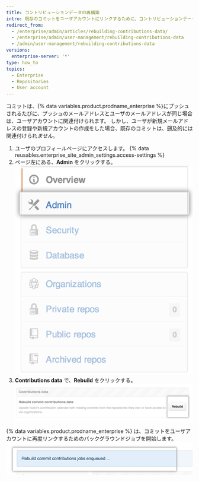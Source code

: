 ```yaml
---
title: コントリビューションデータの再構築
intro: 既存のコミットをユーザアカウントにリンクするために、コントリビューションデータの再構築が必要になることがあります。
redirect_from:
  - /enterprise/admin/articles/rebuilding-contributions-data/
  - /enterprise/admin/user-management/rebuilding-contributions-data
  - /admin/user-management/rebuilding-contributions-data
versions:
  enterprise-server: '*'
type: how_to
topics:
  - Enterprise
  - Repositories
  - User account
---
```


コミットは、{% data variables.product.prodname_enterprise %}にプッシュされるたびに、プッシュのメールアドレスとユーザのメールアドレスが同じ場合は、ユーザアカウントに関連付けられます。 しかし、ユーザが新規メールアドレスの登録や新規アカウントの作成をした場合、既存のコミットは、遡及的には関連付けられ*ません*。

1. ユーザのプロフィールページにアクセスします。
{% data reusables.enterprise_site_admin_settings.access-settings %}
3. ページ左にある、**Admin** をクリックする。 ![[Admin] タブ](/assets/images/enterprise/site-admin-settings/admin-tab.png)
4. **Contributions data** で、**Rebuild** をクリックする。 ![[Rebuild] ボタン](/assets/images/enterprise/site-admin-settings/rebuild-button.png)

{% data variables.product.prodname_enterprise %} は、コミットをユーザアカウントに再度リンクするためのバックグラウンドジョブを開始します。
  ![待ち行列に入っている再構築ジョブ](/assets/images/enterprise/site-admin-settings/rebuild-jobs.png)
